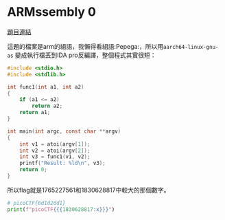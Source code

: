 # ARMssembly 0

[題目連結](https://play.picoctf.org/practice/challenge/160)

這題的檔案是arm的組語，我懶得看組語:Pepega:，所以用`aarch64-linux-gnu-as`
變成執行檔丟到IDA pro反編譯，整個程式其實很短：

```c
#include <stdio.h>
#include <stdlib.h>

int func1(int a1, int a2)
{
    if (a1 <= a2)
        return a2;
    return a1;
}

int main(int argc, const char **argv)
{
    int v1 = atoi(argv[1]);
    int v2 = atoi(argv[2]);
    int v3 = func1(v1, v2);
    printf("Result: %ld\n", v3);
    return 0;
}
```

所以flag就是1765227561和1830628817中較大的那個數字。

```python
# picoCTF{6d1d2dd1}
print(f"picoCTF{{{1830628817:x}}}")
```
